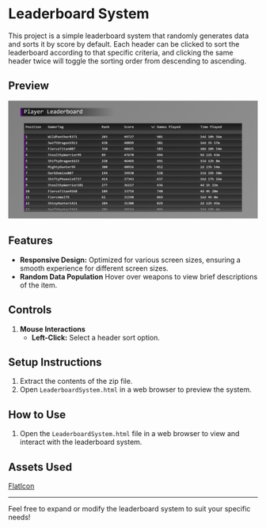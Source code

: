 
# Leaderboard System
This project is a simple leaderboard system that randomly generates data and sorts it by score by default. Each header can be clicked to sort the leaderboard according to that specific criteria, and clicking the same header twice will toggle the sorting order from descending to ascending.

## Preview
![Leaderboard Screen](assets/projectPreviews/leaderboardScreen.png)

## Features
- **Responsive Design:**  Optimized for various screen sizes, ensuring a smooth experience for different screen sizes.
- **Random Data Population** Hover over weapons to view brief descriptions of the item.

## Controls
1. **Mouse Interactions**
   - **Left-Click:** Select a header sort option.

## Setup Instructions
1. Extract the contents of the zip file.
2. Open `LeaderboardSystem.html` in a web browser to preview the system.

## How to Use
1. Open the `LeaderboardSystem.html` file in a web browser to view and interact with the leaderboard system.

## Assets Used
[FlatIcon](https://www.flaticon.com/)

---

Feel free to expand or modify the leaderboard system to suit your specific needs!